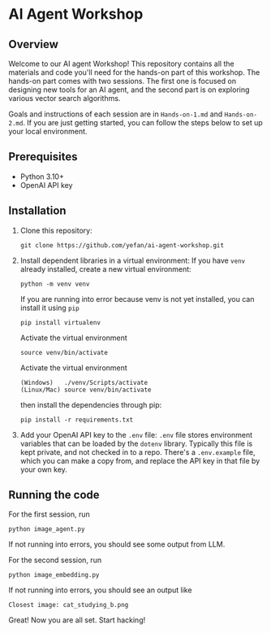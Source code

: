 # AI Agent Workshop

## Overview
Welcome to our AI agent Workshop! This repository contains all the materials and code you'll need for the hands-on part of this workshop. The hands-on part comes with two sessions. The first one is focused on designing new tools for an AI agent, and the second part is on exploring various vector search algorithms.

Goals and instructions of each session are in `Hands-on-1.md` and `Hands-on-2.md`. If you are just getting started, you can follow the steps below to set up your local environment.

## Prerequisites
- Python 3.10+
- OpenAI API key

## Installation
1. Clone this repository:
   ```
   git clone https://github.com/yefan/ai-agent-workshop.git
   ```
2. Install dependent libraries in a virtual environment:
   If you have `venv` already installed, create a new virtual environment:
   ```
   python -m venv venv
   ```
   If you are running into error because venv is not yet installed, you can install it using `pip`
   ```
   pip install virtualenv
   ``` 
   Activate the virtual environment
   ```
   source venv/bin/activate
   ```
   Activate the virtual environment
   ```
   (Windows)   ./venv/Scripts/activate
   (Linux/Mac) source venv/bin/activate
   ```
   then install the dependencies through pip:
   ```
   pip install -r requirements.txt
   ```
3. Add your OpenAI API key to the `.env` file:
    `.env` file stores environment variables that can be loaded by the `dotenv` library. Typically this file is kept private, and not checked in to a repo. There's a `.env.example` file, which you can make a copy from, and replace the API key in that file by your own key. 

## Running the code
For the first session, run
```
python image_agent.py
```
If not running into errors, you should see some output from LLM.

For the second session, run
```
python image_embedding.py
```
If not running into errors, you should see an output like
```
Closest image: cat_studying_b.png
```

Great! Now you are all set. Start hacking! 
